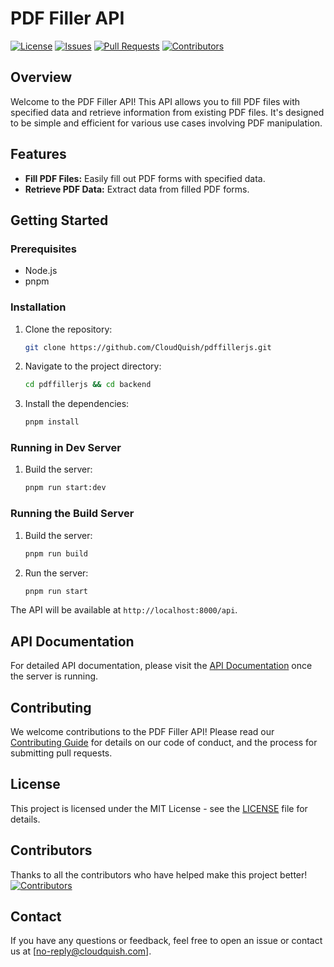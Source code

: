 # PDF Filler API

[![License](https://img.shields.io/github/license/CloudQuish/pdffillerjs)](LICENSE)
[![Issues](https://img.shields.io/github/issues/CloudQuish/pdffillerjs)](https://github.com/CloudQuish/pdffillerjs/issues)
[![Pull Requests](https://img.shields.io/github/issues-pr/CloudQuish/pdffillerjs)](https://github.com/CloudQuish/pdffillerjs/pulls)
[![Contributors](https://img.shields.io/github/contributors/CloudQuish/pdffillerjs)](https://github.com/CloudQuish/pdffillerjs/graphs/contributors)

## Overview

Welcome to the PDF Filler API! This API allows you to fill PDF files with specified data and retrieve information from existing PDF files. It's designed to be simple and efficient for various use cases involving PDF manipulation.

## Features

- **Fill PDF Files:** Easily fill out PDF forms with specified data.
- **Retrieve PDF Data:** Extract data from filled PDF forms.

## Getting Started

### Prerequisites

- Node.js
- pnpm

### Installation

1. Clone the repository:

   ```bash
   git clone https://github.com/CloudQuish/pdffillerjs.git
   ```

2. Navigate to the project directory:

   ```bash
   cd pdffillerjs && cd backend
   ```

3. Install the dependencies:
   ```bash
   pnpm install
   ```

### Running in Dev Server

1. Build the server:
   ```bash
   pnpm run start:dev
   ```

### Running the Build Server

1. Build the server:

   ```bash
   pnpm run build
   ```

2. Run the server:
   ```bash
   pnpm run start
   ```

The API will be available at `http://localhost:8000/api`.

## API Documentation

For detailed API documentation, please visit the [API Documentation](http://localhost:8000) once the server is running.

## Contributing

We welcome contributions to the PDF Filler API! Please read our [Contributing Guide](CONTRIBUTING.md) for details on our code of conduct, and the process for submitting pull requests.

## License

This project is licensed under the MIT License - see the [LICENSE](LICENSE) file for details.

## Contributors

Thanks to all the contributors who have helped make this project better!
[![Contributors](https://contrib.rocks/image?repo=CloudQuish/pdffillerjs)](https://github.com/CloudQuish/pdffillerjs/graphs/contributors)

## Contact

If you have any questions or feedback, feel free to open an issue or contact us at [no-reply@cloudquish.com].
